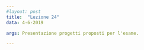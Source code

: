 ```yaml
---
#layout: post
title:  "Lezione 24"
data: 4-6-2019

args: Presentazione progetti proposti per l'esame.

---
```


